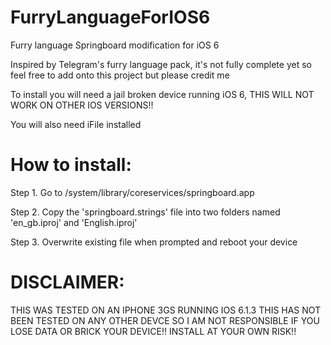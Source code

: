 # FurryLanguageForIOS6
Furry language Springboard modification for iOS 6

Inspired by Telegram's furry language pack, it's not fully complete yet so feel free to add onto this project but please credit me



To install you will need a jail broken device running iOS 6, THIS WILL NOT WORK ON OTHER IOS VERSIONS!!

You will also need iFile installed


# How to install:


Step 1. Go to /system/library/coreservices/springboard.app

Step 2. Copy the 'springboard.strings' file into two folders named 'en_gb.iproj' and 'English.iproj'

Step 3. Overwrite existing file when prompted and reboot your device



# DISCLAIMER:
THIS WAS TESTED ON AN IPHONE 3GS RUNNING IOS 6.1.3
THIS HAS NOT BEEN TESTED ON ANY OTHER DEVCE SO I AM NOT RESPONSIBLE IF YOU LOSE DATA OR BRICK YOUR DEVICE!!
INSTALL AT YOUR OWN RISK!!
